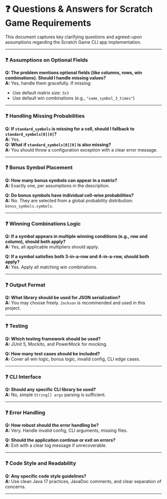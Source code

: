 # ❓ Questions & Answers for Scratch Game Requirements

This document captures key clarifying questions and agreed-upon assumptions regarding the Scratch Game CLI app implementation.

---

### ❓ Assumptions on Optional Fields

**Q: The problem mentions optional fields (like columns, rows, win combinations). Should I handle missing values?**  
**A:** Yes, handle them gracefully. If missing:
- Use default matrix size: `3x3`
- Use default win combinations (e.g., `"same_symbol_3_times"`)

---

### ❓ Handling Missing Probabilities

**Q: If `standard_symbols` is missing for a cell, should I fallback to `standard_symbols[0][0]`?**  
**A:** Yes.  
**Q: What if `standard_symbols[0][0]` is also missing?**  
**A:** You should throw a configuration exception with a clear error message.

---

### ❓ Bonus Symbol Placement

**Q: How many bonus symbols can appear in a matrix?**  
**A:** Exactly one, per assumptions in the description.

**Q: Do bonus symbols have individual cell-wise probabilities?**  
**A:** No. They are selected from a global probability distribution: `bonus_symbols.symbols`.

---

### ❓ Winning Combinations Logic

**Q: If a symbol appears in multiple winning conditions (e.g., row and column), should both apply?**  
**A:** Yes, all applicable multipliers should apply.

**Q: If a symbol satisfies both 3-in-a-row and 4-in-a-row, should both apply?**  
**A:** Yes. Apply all matching win combinations.

---

### ❓ Output Format

**Q: What library should be used for JSON serialization?**  
**A:** You may choose freely. `Jackson` is recommended and used in this project.

---

### ❓ Testing

**Q: Which testing framework should be used?**  
**A:** JUnit 5, Mockito, and PowerMock for mocking.

**Q: How many test cases should be included?**  
**A:** Cover all win logic, bonus logic, invalid config, CLI edge cases.

---

### ❓ CLI Interface

**Q: Should any specific CLI library be used?**  
**A:** No, simple `String[] args` parsing is sufficient.

---

### ❓ Error Handling

**Q: How robust should the error handling be?**  
**A:** Very. Handle invalid config, CLI arguments, missing files.

**Q: Should the application continue or exit on errors?**  
**A:** Exit with a clear log message if unrecoverable.

---

### ❓ Code Style and Readability

**Q: Any specific code style guidelines?**  
**A:** Use clean Java 17 practices, JavaDoc comments, and clear separation of concerns.

---
